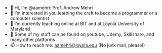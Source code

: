 - 👋 Hi, I’m @aamehri: Prof. Andrew Mehri
- 👀 I’m interested in you learning the craft to become a programmer or a computer scientist
- 🌱 I’m currently teaching online at BIT and at Loyola University of Maryland
- 💞️ Some of my stuff can be found on youtube, Udemy, Skillshare, and many other platforms
- 📫 How to reach me: aamehri@loyola.edu  (No junk mail, please!)

<!---
aamehri/aamehri is a ✨ special ✨ repository because its `README.md` (this file) appears on your GitHub profile.
You can click the Preview link to take a look at your changes.
--->
